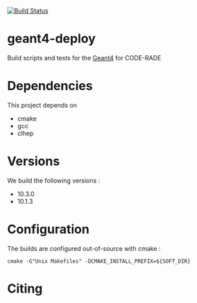 [![Build Status](https://ci.sagrid.ac.za/job/geant4-deploy/badge/icon)](https://ci.sagrid.ac.za/job/geant4-deploy)

# geant4-deploy

Build scripts and tests for the [Geant4](https://geant4.cern.ch/) for CODE-RADE

# Dependencies

This project depends on

  * cmake
  * gcc
  * clhep
  

# Versions

We build the following versions :

  * 10.3.0
  * 10.1.3

# Configuration

The builds are configured out-of-source with cmake :

```
cmake -G"Unix Makefiles" -DCMAKE_INSTALL_PREFIX=${SOFT_DIR}
```

# Citing
